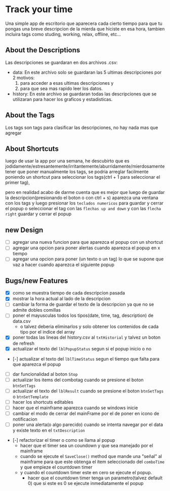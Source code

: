 # Track your time
Una simple app de escritorio que aparecera cada cierto tiempo para que tu pongas una breve descripcion de la mierda que hiciste en esa hora, tambien incluira tags como studing, working, relax, offline, etc...

## About the Descriptions
Las descripciones se guardaran en dos archivos .csv:
- data: En este archivo solo se guardaran las 5 ultimas descripciones por 2 motivos:
  1. para acceder a esas ultimas descripciones y
  2. para que sea mas rapido leer los datos.
- history: En este archivo se guardaran todas las descripciones que se utilizaran para hacer los graficos y estadisticas.

## About the Tags
Los tags son tags para clasificar las descripciones, no hay nada mas que agregar

## About Shortcuts
luego de usar la app por una semana, he descubirto que es jodidamente/estresantemente/irritantemente/aburridamente/mierdosamente tener que poner manualmente los tags, se podria arreglar facilmente poniendo un shortcut para seleccionar los tags(ctrl + 1 para seleccionar el primer tag), 

pero en realidad acabo de darme cuenta que es mejor que luego de guardar la descripcion(presionando el boton o con ctrl + s) aparezca una ventana con los tags y luego presionar los `teclados numericos` para guardar y cerrar el popup o seleccionar el tag con las `flechas up and down` y con las `flecha right` guardar y cerrar el popup

## new Design
- [ ] agregar una nueva funcion para que aparezca el popup con un shortcut
- [ ] agregar una opcion para poner alertas cuando aparezca el popup en x tiempo
- [ ] agregar una opcion para poner (un texto o un tag) lo que se supone que vaz a hacer cuando aparezca el siguiente popup 

## Bugs/new Features
- [x] como se muestra tiempo de cada descripcion pasada
- [x] mostrar la hora actual al lado de la descripcion
- [ ] cambiar la forma de guardar el texto de la descripcion ya que no se admite dobles comillas
- [ ] poner el mayusculas todos los tipos(date, time, tag, description) de data.csv
	- o talvez deberia eliminarlos y solo obtener los contenidos de cada tipo por el indice del array
- [x] poner todas las lineas del history.csv al `txtHistorial` y talvez un boton de refresh
- [x] actualizar el texto del `lblPopupStatus` segun si el popup inicio o no
- [-] actualizar el texto del `lblTimeStatus` segun el tiempo que falta para que aparezca el popup
- [ ] dar funcionalidad al boton `Stop`
- [ ] actualizar los items del combotag cuando se presione el boton `btnSetTags`
- [ ] actualizar el texto del `lblResult` cuando se presione el boton `btnSetTags` o `btnSetTemplate`
- [ ] hacer los shortcuts editables
- [ ] hacer que el mainframe aparezca cuando se windows inicie
- [ ] cambiar el modo de cerrar del mainFrame por el de poner en icono de notificacion
- [ ] poner una alerta(o algo parecido) cuando se intenta navegar por el data y existe texto en el `txtDescription`
- [-] refactorizar el timer o como se llama al popup 
	- hacer que el timer sea un coundown y que sea manejado por el mainframe
	- cuando se ejecute el `SaveClose()` method que mande una "señal" al mainframe para que este obtenga el item seleccionado del `comboTime` y que empieze el countdown timer
	- y cuando el countdown timer este en cero se ejecute el popup.
		- hacer que el countdown timer tenga un parametro(talvez default 0) que si este es 0 se ejecute inmediatamente el popup
